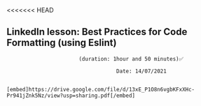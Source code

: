 <<<<<<< HEAD
## LinkedIn lesson: Best Practices for Code Formatting (using Eslint)
                         
                           (duration: 1hour and 50 minutes)✅
                                    
                                       Date: 14/07/2021

                                    [embed]https://drive.google.com/file/d/13xE_P1O8n6vgbKFxXHc-Pr941jZnk5Nz/view?usp=sharing.pdf[/embed]
                           
                       
